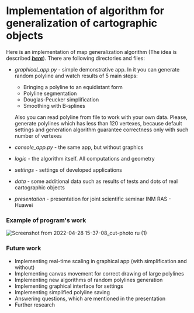# Implementation of algorithm for generalization of cartographic objects 

Here is an implementation of map generalization algorithm (The idea is described [_**here**_](https://www.semanticscholar.org/paper/Fractal-and-Computational-Geometry-for-Generalizing-Edelsbrunner-Musin/36ad28df1593df9a9354b68a1b31a9bba63b4db1)).
There are following directories and files:
- *graphical_app.py* - simple demonstrative app. In it you can generate random polyline and watch results of 5 main steps:
    - Bringing a polyline to an equidistant form
    - Polyline segmentation
    - Douglas-Peucker simplification
    - Smoothing with B-splines
  
    Also you can read polyline from file to work with your own data.
    Please, generate polylines which has less than 120 vertexes, because default settings and generation algorithm guarantee correctness only with such number of vertexes
- *console_app.py* - the same app, but without graphics
- *logic* - the algorithm itself. All computations and geometry
- *settings* - settings of developed applications
- *data* - some additional data such as results of tests and dots of real cartographic objects
- *presentation* - presentation for joint scientific seminar INM RAS - Huawei
### Example of program's work

![Screenshot from 2022-04-28 15-37-08_cut-photo ru (1)](https://user-images.githubusercontent.com/42346736/165828657-bb62d543-1519-451b-947e-f2bc57b1c19b.png)
### Future work
- Implementing real-time scaling in graphical app (with simplification and without)
- Implementing canvas movement for correct drawing of large polylines
- Implementing new algorithms of random polylines generation
- Implementing graphical interface for settings
- Implementing simplified polyline saving
- Answering questions, which are mentioned in the presentation
- Further research
